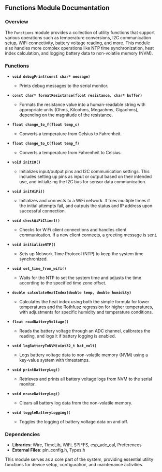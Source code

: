 ## Functions Module Documentation

### Overview
The `Functions` module provides a collection of utility functions that support various operations such as temperature conversions, I2C communication setup, WiFi connectivity, battery voltage reading, and more. This module also handles more complex operations like NTP time synchronization, heat index calculation, and logging battery data to non-volatile memory (NVM).

### Functions

- **`void debugPrint(const char* message)`**
  - Prints debug messages to the serial monitor.
  
- **`const char* formatResistance(float resistance, char* buffer)`**
  - Formats the resistance value into a human-readable string with appropriate units (Ohms, Kiloohms, Megaohms, Gigaohms), depending on the magnitude of the resistance.
  
- **`float change_to_f(float temp_c)`**
  - Converts a temperature from Celsius to Fahrenheit.
  
- **`float change_to_C(float temp_f)`**
  - Converts a temperature from Fahrenheit to Celsius.
  
- **`void initIO()`**
  - Initializes input/output pins and I2C communication settings. This includes setting up pins as input or output based on their intended use, and initializing the I2C bus for sensor data communication.
  
- **`void initWiFi()`**
  - Initializes and connects to a WiFi network. It tries multiple times if the initial attempts fail, and outputs the status and IP address upon successful connection.
  
- **`void checkWiFiClient()`**
  - Checks for WiFi client connections and handles client communication. If a new client connects, a greeting message is sent.
  
- **`void initializeNTP()`**
  - Sets up Network Time Protocol (NTP) to keep the system time synchronized.
  
- **`void set_time_from_wifi()`**
  - Waits for the NTP to set the system time and adjusts the time according to the specified time zone offset.
  
- **`double calculateHeatIndex(double temp, double humidity)`**
  - Calculates the heat index using both the simple formula for lower temperatures and the Rothfusz regression for higher temperatures, with adjustments for specific humidity and temperature conditions.
  
- **`float readBatteryVoltage()`**
  - Reads the battery voltage through an ADC channel, calibrates the reading, and logs it if battery logging is enabled.
  
- **`void logBatteryToNVM(uint32_t bat_volt)`**
  - Logs battery voltage data to non-volatile memory (NVM) using a key-value system with timestamps.
  
- **`void printBatteryLog()`**
  - Retrieves and prints all battery voltage logs from NVM to the serial monitor.
  
- **`void eraseBatteryLog()`**
  - Clears all battery log data from the non-volatile memory.
  
- **`void toggleBatteryLogging()`**
  - Toggles the logging of battery voltage data on and off.

### Dependencies

- **Libraries**: Wire, TimeLib, WiFi, SPIFFS, esp_adc_cal, Preferences
- **External Files**: pin_config.h, Types.h

This module serves as a core part of the system, providing essential utility functions for device setup, configuration, and maintenance activities.
